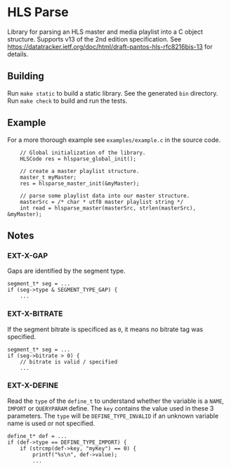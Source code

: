 # HLS Parse
Library for parsing an HLS master and media playlist into a C object structure.
Supports v13 of the 2nd edition specification.
See https://datatracker.ietf.org/doc/html/draft-pantos-hls-rfc8216bis-13 for details.

## Building
Run `make static` to build a static library. See the generated `bin` directory.
Run `make check` to build and run the tests.

## Example
For a more thorough example see `examples/example.c` in the source code.
```
    // Global initialization of the library.
    HLSCode res = hlsparse_global_init();

    // create a master playlist structure.
    master_t myMaster;
    res = hlsparse_master_init(&myMaster);

    // parse some playlist data into our master structure.
    masterSrc = /* char * utf8 master playlist string */
    int read = hlsparse_master(masterSrc, strlen(masterSrc), &myMaster);
```

## Notes
### EXT-X-GAP
Gaps are identified by the segment type.
```
segment_t* seg = ...
if (seg->type & SEGMENT_TYPE_GAP) {
    ...
```
### EXT-X-BITRATE
If the segment bitrate is specificed as `0`, it means no bitrate tag was specified.
```
segment_t* seg = ...
if (seg->bitrate > 0) {
    // bitrate is valid / specified
    ...
```

### EXT-X-DEFINE
Read the `type` of the `define_t` to understand whether the variable is a `NAME`, `IMPORT` or `QUERYPARAM` define. The `key` contains the value used in these 3 parameters. The `type` will be `DEFINE_TYPE_INVALID` if an unknown variable name is used or not specified.
```
define_t* def = ...
if (def->type == DEFINE_TYPE_IMPORT) {
    if (strcmp(def->key, "myKey") == 0) {
        printf("%s\n", def->value);
        ...
```